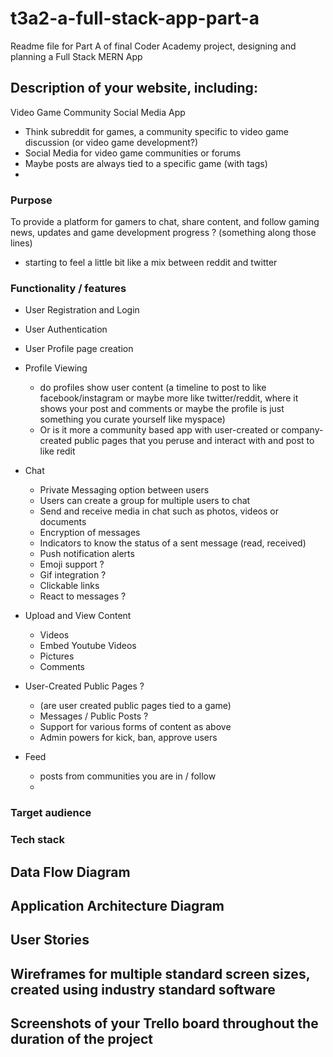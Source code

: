 # t3a2-a-full-stack-app-part-a
Readme file for Part A of final Coder Academy project, designing and planning a Full Stack MERN App

## Description of your website, including:

Video Game Community Social Media App
- Think subreddit for games, a community specific to video game discussion (or video game development?)
- Social Media for video game communities or forums
- Maybe posts are always tied to a specific game (with tags) 
- 

### Purpose
To provide a platform for gamers to chat, share content, and follow gaming news, updates and game development progress ? (something along those lines)

- starting to feel a little bit like a mix between reddit and twitter


### Functionality / features

- User Registration and Login
- User Authentication
- User Profile page creation

- Profile Viewing
  - do profiles show user content (a timeline to post to like facebook/instagram or maybe more like twitter/reddit, where it shows your post and comments or maybe the profile is just something you curate yourself like myspace)
  - Or is it more a community based app with user-created or company-created public pages that you peruse and interact with and post to like redit

- Chat
  - Private Messaging option between users
  - Users can create a group for multiple users to chat
  - Send and receive media in chat such as photos, videos or documents
  - Encryption of messages
  - Indicators to know the status of a sent message (read, received)
  - Push notification alerts
  - Emoji support ?
  - Gif integration ?
  - Clickable links
  - React to messages ?

- Upload and View Content
  - Videos
  - Embed Youtube Videos
  - Pictures
  - Comments

- User-Created Public Pages ?
    - (are user created public pages tied to a game)
  - Messages / Public Posts ?
  - Support for various forms of content as above
  - Admin powers for kick, ban, approve users
 
- Feed
  - posts from communities you are in / follow
  - 

### Target audience


### Tech stack


## Data Flow Diagram


## Application Architecture Diagram


## User Stories


## Wireframes for multiple standard screen sizes, created using industry standard software


## Screenshots of your Trello board throughout the duration of the project

